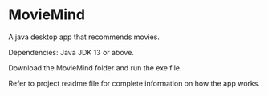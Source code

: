 # MovieMind
A java desktop app that recommends movies.

Dependencies: Java JDK 13 or above.

Download the MovieMind folder and run the exe file.

Refer to project readme file for complete information on how the app works.
